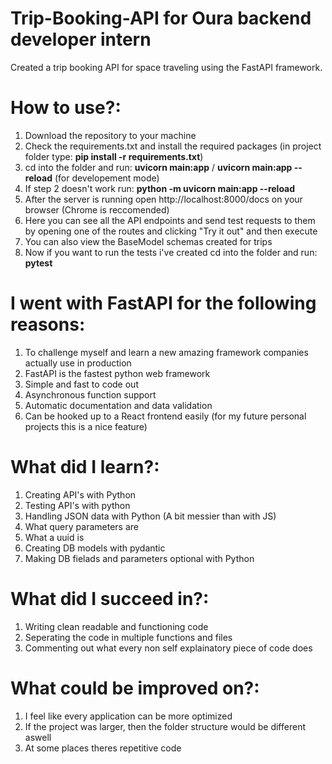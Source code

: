 # Trip-Booking-API for Oura backend developer intern

Created a trip booking API for space traveling using the FastAPI framework. </br>

# How to use?:
  1. Download the repository to your machine
  2. Check the requirements.txt and install the required packages (in project folder type: <b>pip install -r requirements.txt</b>)
  3. cd into the folder and run: <b>uvicorn main:app</b> / <b>uvicorn main:app --reload</b> (for developement mode)
  4. If step 2 doesn't work run: <b>python -m uvicorn main:app --reload</b>
  5. After the server is running open http://localhost:8000/docs on your browser (Chrome is reccomended)
  6. Here you can see all the API endpoints and send test requests to them by opening one of the routes and clicking "Try it out" and then execute
  7. You can also view the BaseModel schemas created for trips
  8. Now if you want to run the tests i've created cd into the folder and run: <b>pytest</b>

# I went with FastAPI for the following reasons: </br>
  1. To challenge myself and learn a new amazing framework companies actually use in production
  2. FastAPI is the fastest python web framework
  3. Simple and fast to code out
  4. Asynchronous function support
  5. Automatic documentation and data validation
  6. Can be hooked up to a React frontend easily (for my future personal projects this is a nice feature)

# What did I learn?:
  1. Creating API's with Python
  2. Testing API's with python
  3. Handling JSON data with Python (A bit messier than with JS)
  4. What query parameters are
  5. What a uuid is
  6. Creating DB models with pydantic
  7. Making DB fielads and parameters optional with Python

# What did I succeed in?:
  1. Writing clean readable and functioning code
  2. Seperating the code in multiple functions and files
  3. Commenting out what every non self explainatory piece of code does

# What could be improved on?:
  1. I feel like every application can be more optimized
  2. If the project was larger, then the folder structure would be different aswell
  3. At some places theres repetitive code
